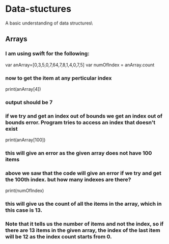 # Data-stuctures
A basic understanding of data structures\ 

## Arrays
### I am using swift for the following:

var anArray=[0,3,5,0,7,64,7,8,1,4,0,7,5]
var numOfIndex = anArray.count

### now to get the item at any perticular index
print(anArray[4]) 
### output should be 7

### if we try and get an index out of bounds we get an index out of bounds error. Program tries to access an index that doesn't exist 
print(anArray[100]) 
### this will give an error as the given array does not have 100 items

### above we saw that the code will give an error if we try and get the 100th index. but how many indexes are there?
print(numOfIndex) 
### this will give us the count of all the items in the array, which in this case is 13. 
### Note that it tells us the number of items and not the index, so if there are 13 items in the given array, the index of the last item will be 12 as the index count starts from 0.
